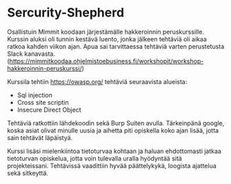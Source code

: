 # Sercurity-Shepherd

Osallistuin Mimmit koodaan järjestämälle hakkeroinnin peruskurssille. Kurssin aluksi oli tunnin kestävä luento, jonka jälkeen tehtäviä oli aikaa ratkoa kahden viikon ajan. Apua sai tarvittaessa tehtäviä varten perustetusta Slack kanavasta.
(https://mimmitkoodaa.ohjelmistoebusiness.fi/workshopit/workshop-hakkeroinnin-peruskurssi/)

Kurssila tehtiin https://owasp.org/ tehtäviä seuraavista alueista:

- Sql injection
- Cross site scriptin
- Insecure Direct Object

Tehtäviä ratkottiin lähdekoodin sekä Burp Suiten avulla. Tärkeinpänä google, koska asiat olivat minulle uusia ja aihetta piti opiskella koko ajan lisää, jotta sain tehtävät läpäistyä.

Kurssi lisäsi mielenkiintoa tietoturvaa kohtaan ja haluan ehdottomasti jatkaa tietoturvan opiskelua, jotta voin tulevalla uralla hyödyntää sitä projekteissani. Tehtävissä vaadittiin hyvää päättelykykä, loogista ajattelua sekä sitkeyttä. 

